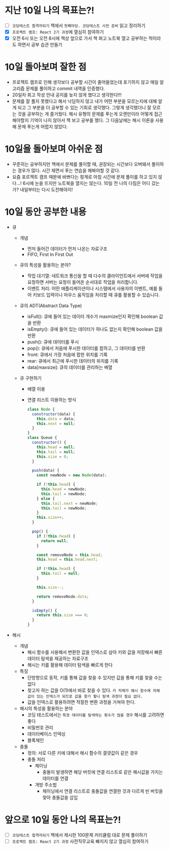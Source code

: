 # 지난 10일 나의 목표는?!

- [ ] `코딩테스트 합격자되기` 책에서 `첫째마당. 코딩테스트 사전 준비` 읽고 정리하기
- [x] `프로젝트 캠프: React 2기 과정`에 열심히 참여하기
- [x] 오전 6시 또는 오전 8시에 책상 앞으로 가서 책 펴고 노트북 열고 공부하는 척이라도 하면서 공부 습관 만들기

# 10일 돌아보며 잘한 점

- 프로젝트 캠프로 인해 생각보다 공부할 시간이 줄어들었는데 포기하지 않고 매일 알고리즘 문제를 풀이하고 commit 내역을 인증했다.
- 20일차 회고 작성 안내 공지를 늦지 않게 했다고 생각한다!!!
- 문제를 잘 풀지 못했다고 해서 낙담하지 않고 내가 어떤 부분을 모르는지에 대해 알게 되고 그 부분을 더 공부할 수 있는 기회로 생각했다. 그렇게 생각했더니 잘 모르는 것을 공부하는 게 즐거웠다. 해시 유형의 문제를 푸는게 오랜만이라 어떻게 접근해야할지 기억이 나지 않아서 책 보고 공부를 했다. 그 다음날에는 해시 이론을 사용해 문제 푸는게 어렵지 않았다.

# 10일을 돌아보며 아쉬운 점

- 꾸준히는 공부하지만 책에서 문제를 풀이할 때, 권장되는 시간보다 오버돼서 풀이하는 경우가 많다. 시간 재면서 푸는 연습을 해봐야할 것 같다.
- 요즘 포르젝트 캠프 때문에 바쁘다는 핑계로 아침 시간에 문제 풀이를 하고 있지 않다...! 6시에 눈을 뜨지만 노트북을 열지는 않는다. 10일 전 나의 다짐은 어디 갔는가? 내일부터는 다시 도전해야지!

# 10일 동안 공부한 내용

- 큐

  - 개념
    - 먼저 들어간 데이터가 먼저 나온는 자료구조
    - FIFO, First In First Out
  - 큐의 특성을 활용하는 분야?
    - 작업 대기열: 네트워크 통신을 할 때 다수의 클라이언트에서 서버에 작업을 요청하면 서버는 요청이 들어온 순서대로 작업을 처리합니다.
    - 이벤트 처리: 어떤 애플리케이션이나 시스템에서 사용자의 이벤트, 예를 들어 키보드 입력이나 마우스 움직임을 처리할 때 큐를 활용할 수 있습니다.
  - 큐의 ADT(Abstract Data Type)
    - isFull(): 큐에 들어 있는 데이터 개수가 maxmize인지 확인해 boolean 값을 반환
    - isEmpty(): 큐에 들어 있는 데이터가 하나도 없는지 확인해 boolean 값을 반환
    - push(): 큐에 데이터를 푸시
    - pop(): 큐에서 처음에 푸시한 데이터를 팝하고, 그 데이터를 반환
    - front: 큐에서 가장 처음에 팝한 위치를 기록
    - rear: 큐에서 최근에 푸시한 데이터의 위치를 기록
    - data[maxsize]: 큐의 데이터를 관리하는 배열
  - 큐 구현하기

    - 배열 이용
    - 연결 리스트 이용하는 방식

      ```javascript
      class Node {
        constructor(data) {
          this.data = data;
          this.next = null;
        }
      }
      class Queue {
        constructor() {
          this.head = null;
          this.tail = null;
          this.size = 0;
        }

        push(data) {
          const newNode = new Node(data);

          if (!this.head) {
            this.head = newNode;
            this.tail = newNode;
          } else {
            this.tail.next = newNode;
            this.tail = newNode;
          }
          this.size++;
        }

        pop() {
          if (!this.head) {
            return null;
          }

          const removeNode = this.head;
          this.head = this.head.next;

          if (!this.head) {
            this.tail = null;
          }

          this.size--;

          return removeNode.data;
        }

        isEmpty() {
          return this.size === 0;
        }
      }
      ```

- 해시
  - 개념
    - 해시 함수를 사용해서 변환한 값을 인덱스로 삼아 키와 값을 저장해서 빠른 데이터 탐색을 제공하는 자료구조
    - 해시는 키를 활용해 데이터 탐색을 빠르게 한다
  - 특징
    - 단방향으로 동작, 키를 통해 값을 찾을 수 있지만 값을 통해 키를 찾을 수는 없다
    - 찾고자 하는 값을 O(1)에서 바로 찾을 수 있다. `키 자체가 해시 함수에 의해 값이 있는 인덱스가 되므로 값을 찾기 윟나 탐색 과정이 필요 없다.`
    - 값을 인덱스로 활용하려면 적절한 변환 과정을 거쳐야 한다.
  - 해시의 특성을 활용하는 분야
    - 코딩 테스트에서는 `특정 데이터를 탐색하는 횟수가 많을 경우` 해시를 고려하면 좋다
    - 비밀번호 관리
    - 데이터베이스 인덱싱
    - 블록체인
  - 충돌
    - 정의: 서로 다른 키에 대해서 해시 함수의 결괏값이 같은 경우
    - 충돌 처리
      - 체이닝
        - 충돌이 발생하면 해당 버킷에 연결 리스트로 같은 해시값을 가지는 데이터를 연결
      - 개방 주소법
        - 체이닝에서 연결 리스트로 충돌값을 연결한 것과 다르게 빈 버킷을 찾아 충돌값을 삽입

# 앞으로 10일 동안 나의 목표는?!

- [ ] `코딩테스트 합격자되기` 책에서 제시한 100문제 커리큘럼 대로 문제 풀이하기
- [ ] `프로젝트 캠프: React 2기 과정` 사전직무교육 빠지지 않고 열심히 참여하기
